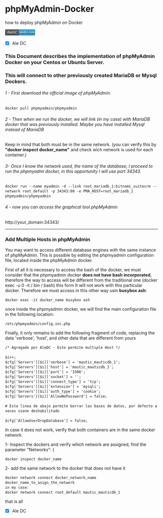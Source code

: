 # phpMyAdmin-Docker
how to deploy phpMyAdmin on Docker

[<img src="https://github.com/aledc7/PHP-Certification/blob/master/aledc-logo.png?raw=true">](https://aledc.com)

- [x] Ale DC

### This Document describes the implementation of phpMyAdmin Docker on your Centos or Ubuntu Server.
### This will connect to other previously created MariaDB or Mysql Dockers.


###### 1 - First download the official image of phpMyAdmin.

```
docker pull phpmyadmin/phpmyadmin
```

###### 2 - Then when we run the docker, we will link (in my case) with MariaDB docker that was previously installed. Maybe you have installed Mysql instead of MariaDB
Keep in mind that both must be in the same network.  (you can verify this by __"docker inspect docker_name"__ and check wich network is used for each container.)

###### 3- Once I know the network used, the name of the database, I proceed to run the phpmyadmi docker, in this opportunity I will use port 34343.

```
docker run --name myadmin -d --link root_mariadb_1:bitnami_suitecrm --network root_default -p 34343:80 -e PMA_HOST=root_mariadb_1 phpmyadmin/phpmyadmin
```

###### 4 - now you can access the graphical tool phpMyAdmin

http://your_domain:34343/

_______________________________________________________________________________________________________________________
### Add Multiple Hosts in phpMyAdmin

You may want to access different database engines with the same instance of phpMyAdmin.
This is possible by editing the phpmyadmin configuration file, located inside the phpMyAdmin docker.

First of all it is necessary to access the bash of the docker, we must consider that the phpmyadmin docker __does not have bash incorporated__, therefore the way to access will be different from the traditional one (docker exec -u 0 -it / bin / bash) this form It will not work with this particular docker. Therefore we must access in this other way usin **busybox ash**:

```
docker exec -it docker_name busybox ash
```
once inside the phpmyadmin docker, we will find the main configuration file in the following location:

```
/etc/phpmyadmin/config.inc.php
```
Finally, it only remains to add the following fragment of code, replacing the data 'verbose', 'host', and other data that are different from yours

```
/* Agregado por AleDC - Esto permite multiple Host */

$i++;
$cfg['Servers'][$i]['verbose'] = 'mautic_mauticdb_1';
$cfg['Servers'][$i]['host'] = 'mautic_mauticdb_1';
$cfg['Servers'][$i]['port'] = '3306';
$cfg['Servers'][$i]['socket'] = '';
$cfg['Servers'][$i]['connect_type'] = 'tcp';
$cfg['Servers'][$i]['extension'] = 'mysqli';
$cfg['Servers'][$i]['auth_type'] = 'cookie';
$cfg['Servers'][$i]['AllowNoPassword'] = false;

# Esta linea de abajo permite borrar las bases de datos, por defecto a veces viene deshabilitado

$cfg['AllowUserDropDatabase'] = false;

```

In case it does not work, verify that both containers are in the same docker network.


1- Inspect the dockers and verify which network are assigned, find the parameter "Networks": {
```
docker inspect docker_name
```
2- add the same network to the docker that does not have it
```
docker network connect docker_network_name docker_name_to_asign_the_network
in my case:
docker network connect root_default mautic_mauticdb_1
```
that is all

- [x] Ale DC



